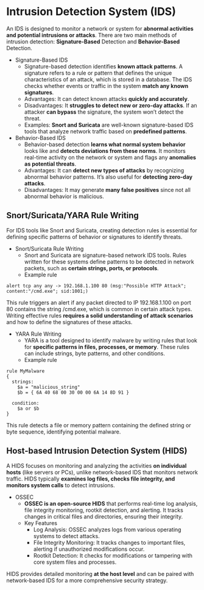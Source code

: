<br>

# Intrusion Detection System (IDS)
An IDS is designed to monitor a network or system for **abnormal activities and potential intrusions or attacks**. There are two main methods of intrusion detection: **Signature-Based** Detection and **Behavior-Based** Detection.

  - Signature-Based IDS
    - Signature-based detection identifies **known attack patterns**. A signature refers to a rule or pattern that defines the unique characteristics of an attack, which is stored in a database. The IDS checks whether events or traffic in the system **match any known signatures**.
    - Advantages: It can detect known attacks **quickly and accurately**.
    - Disadvantages: It **struggles to detect new or zero-day attacks**. If an attacker **can bypass** the signature, the system won’t detect the threat.
    - Examples: **Snort and Suricata** are well-known signature-based IDS tools that analyze network traffic based on **predefined patterns**.
  - Behavior-Based IDS
    - Behavior-based detection **learns what normal system behavior** looks like and **detects deviations from these norms**. It monitors real-time activity on the network or system and flags any **anomalies as potential threats**.
    - Advantages: It can **detect new types of attacks** by recognizing abnormal behavior patterns. It’s also useful for **detecting zero-day attacks**.
    - Disadvantages: It may generate **many false positives** since not all abnormal behavior is malicious.

## Snort/Suricata/YARA Rule Writing
For IDS tools like Snort and Suricata, creating detection rules is essential for defining specific patterns of behavior or signatures to identify threats.

  - Snort/Suricata Rule Writing
    - Snort and Suricata are signature-based network IDS tools. Rules written for these systems define patterns to be detected in network packets, such as **certain strings, ports, or protocols**.
    - Example rule  
    
```
alert tcp any any -> 192.168.1.100 80 (msg:"Possible HTTP Attack"; content:"/cmd.exe"; sid:1001;)
```  

This rule triggers an alert if any packet directed to IP 192.168.1.100 on port 80 contains the string /cmd.exe, which is common in certain attack types.
Writing effective rules **requires a solid understanding of attack scenarios** and how to define the signatures of these attacks.

  - YARA Rule Writing
    - YARA is a tool designed to identify malware by writing rules that look for **specific patterns in files, processes, or memory**. These rules can include strings, byte patterns, and other conditions.
    - Example rule  

```
rule MyMalware
{
  strings:
    $a = "malicious_string"
    $b = { 6A 40 68 00 30 00 00 6A 14 8D 91 }

  condition:
    $a or $b
}
```  

This rule detects a file or memory pattern containing the defined string or byte sequence, identifying potential malware.

## Host-based Intrusion Detection System (HIDS)
A HIDS focuses on monitoring and analyzing the activities **on individual hosts** (like servers or PCs), unlike network-based IDS that monitors network traffic. HIDS typically **examines log files, checks file integrity, and monitors system calls** to detect intrusions.

  - OSSEC
    - **OSSEC is an open-source HIDS** that performs real-time log analysis, file integrity monitoring, rootkit detection, and alerting. It tracks changes in critical files and directories, ensuring their integrity.
    - Key Features
      - Log Analysis: OSSEC analyzes logs from various operating systems to detect attacks.
      - File Integrity Monitoring: It tracks changes to important files, alerting if unauthorized modifications occur.
      - Rootkit Detection: It checks for modifications or tampering with core system files and processes.

HIDS provides detailed monitoring **at the host level** and can be paired with network-based IDS for a more comprehensive security strategy.  
<br>